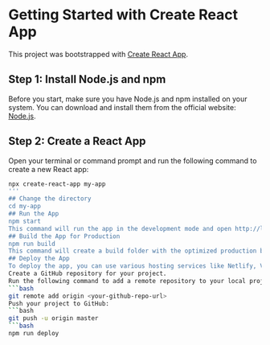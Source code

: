 # Getting Started with Create React App
This project was bootstrapped with [Create React App](https://github.com/facebook/create-react-app).
## Step 1: Install Node.js and npm
Before you start, make sure you have Node.js and npm installed on your system. You can download and install them from the official website: [Node.js](https://nodejs.org/).
## Step 2: Create a React App
Open your terminal or command prompt and run the following command to create a new React app:
```bash
npx create-react-app my-app
'''
## Change the directory
cd my-app
## Run the App
npm start
This command will run the app in the development mode and open http://localhost:3000 in your default browser.
## Build the App for Production
npm run build
This command will create a build folder with the optimized production build of your app.
## Deploy the App
To deploy the app, you can use various hosting services like Netlify, Vercel, or GitHub Pages. Here's a general guide on how to deploy to GitHub Pages:
Create a GitHub repository for your project.
Run the following command to add a remote repository to your local project:
```bash
git remote add origin <your-github-repo-url>
Push your project to GitHub:
```bash
git push -u origin master
```bash
npm run deploy

